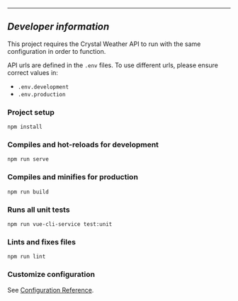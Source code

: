 ---
## _Developer information_

This project requires the Crystal Weather API to run with the same configuration in order to function.

API urls are defined in the `.env` files. To use different urls, please ensure correct values in:
- `.env.development`
- `.env.production`

### Project setup
```
npm install
```

### Compiles and hot-reloads for development
```
npm run serve
```

### Compiles and minifies for production
```
npm run build
```

### Runs all unit tests
```
npm run vue-cli-service test:unit
```

### Lints and fixes files
```
npm run lint
```

### Customize configuration
See [Configuration Reference](https://cli.vuejs.org/config/).
